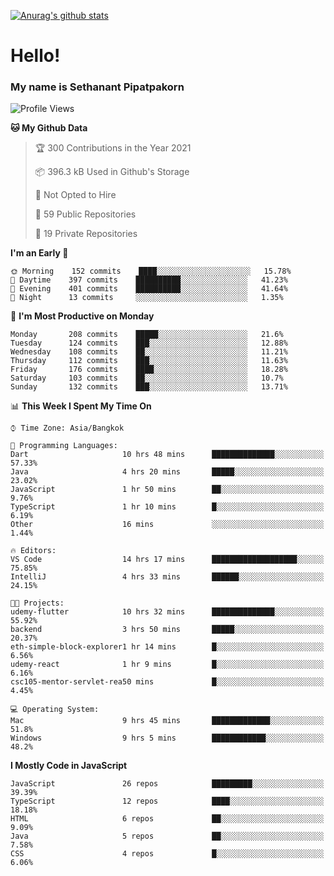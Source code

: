 [![Anurag's github stats](https://github-readme-stats.vercel.app/api?username=thetkpark&count_private=true&show_icons=true&theme=dracula)](https://github.com/anuraghazra/github-readme-stats)

# Hello!
### My name is Sethanant Pipatpakorn

<!--START_SECTION:waka-->
![Profile Views](http://img.shields.io/badge/Profile%20Views-19-blue)

**🐱 My Github Data** 

> 🏆 300 Contributions in the Year 2021
 > 
> 📦 396.3 kB Used in Github's Storage 
 > 
> 🚫 Not Opted to Hire
 > 
> 📜 59 Public Repositories 
 > 
> 🔑 19 Private Repositories  
 > 
**I'm an Early 🐤** 

```text
🌞 Morning    152 commits    ████░░░░░░░░░░░░░░░░░░░░░   15.78% 
🌆 Daytime    397 commits    ██████████░░░░░░░░░░░░░░░   41.23% 
🌃 Evening    401 commits    ██████████░░░░░░░░░░░░░░░   41.64% 
🌙 Night      13 commits     ░░░░░░░░░░░░░░░░░░░░░░░░░   1.35%

```
📅 **I'm Most Productive on Monday** 

```text
Monday       208 commits    █████░░░░░░░░░░░░░░░░░░░░   21.6% 
Tuesday      124 commits    ███░░░░░░░░░░░░░░░░░░░░░░   12.88% 
Wednesday    108 commits    ██░░░░░░░░░░░░░░░░░░░░░░░   11.21% 
Thursday     112 commits    ███░░░░░░░░░░░░░░░░░░░░░░   11.63% 
Friday       176 commits    ████░░░░░░░░░░░░░░░░░░░░░   18.28% 
Saturday     103 commits    ██░░░░░░░░░░░░░░░░░░░░░░░   10.7% 
Sunday       132 commits    ███░░░░░░░░░░░░░░░░░░░░░░   13.71%

```


📊 **This Week I Spent My Time On** 

```text
⌚︎ Time Zone: Asia/Bangkok

💬 Programming Languages: 
Dart                     10 hrs 48 mins      ██████████████░░░░░░░░░░░   57.33% 
Java                     4 hrs 20 mins       █████░░░░░░░░░░░░░░░░░░░░   23.02% 
JavaScript               1 hr 50 mins        ██░░░░░░░░░░░░░░░░░░░░░░░   9.76% 
TypeScript               1 hr 10 mins        █░░░░░░░░░░░░░░░░░░░░░░░░   6.19% 
Other                    16 mins             ░░░░░░░░░░░░░░░░░░░░░░░░░   1.44%

🔥 Editors: 
VS Code                  14 hrs 17 mins      ███████████████████░░░░░░   75.85% 
IntelliJ                 4 hrs 33 mins       ██████░░░░░░░░░░░░░░░░░░░   24.15%

🐱‍💻 Projects: 
udemy-flutter            10 hrs 32 mins      ██████████████░░░░░░░░░░░   55.92% 
backend                  3 hrs 50 mins       █████░░░░░░░░░░░░░░░░░░░░   20.37% 
eth-simple-block-explorer1 hr 14 mins        █░░░░░░░░░░░░░░░░░░░░░░░░   6.56% 
udemy-react              1 hr 9 mins         █░░░░░░░░░░░░░░░░░░░░░░░░   6.16% 
csc105-mentor-servlet-rea50 mins             █░░░░░░░░░░░░░░░░░░░░░░░░   4.45%

💻 Operating System: 
Mac                      9 hrs 45 mins       █████████████░░░░░░░░░░░░   51.8% 
Windows                  9 hrs 5 mins        ████████████░░░░░░░░░░░░░   48.2%

```

**I Mostly Code in JavaScript** 

```text
JavaScript               26 repos            █████████░░░░░░░░░░░░░░░░   39.39% 
TypeScript               12 repos            ████░░░░░░░░░░░░░░░░░░░░░   18.18% 
HTML                     6 repos             ██░░░░░░░░░░░░░░░░░░░░░░░   9.09% 
Java                     5 repos             ██░░░░░░░░░░░░░░░░░░░░░░░   7.58% 
CSS                      4 repos             █░░░░░░░░░░░░░░░░░░░░░░░░   6.06%

```



<!--END_SECTION:waka-->
